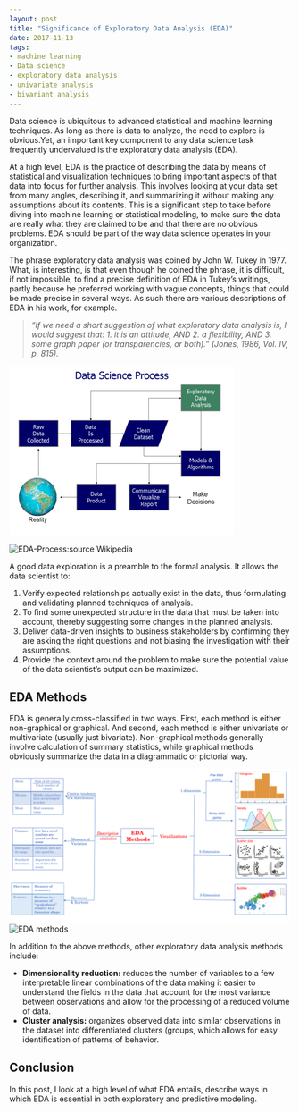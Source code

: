 ```yaml
---
layout: post
title: "Significance of Exploratory Data Analysis (EDA)"
date: 2017-11-13
tags:
- machine learning
- Data science
- exploratory data analysis
- univariate analysis
- bivariant analysis
---
```

Data science is ubiquitous to advanced statistical and machine learning techniques. As long as there is data to analyze, the need to explore is obvious.Yet, an important key component to any data science task frequently undervalued is the exploratory data analysis (EDA). 


At a high level, EDA is the practice of describing the data by means of statistical and visualization techniques to bring important aspects of that data into focus for further analysis. This involves looking at your data set from many angles, describing it, and summarizing it without making any assumptions about its contents. This is a significant step to take before diving into machine learning or statistical modeling, to make sure the data are really what they are claimed to be and that there are no obvious problems. EDA should be part of the way data science operates in your organization.

The phrase exploratory data analysis was coined by John W. Tukey in 1977.  What, is interesting, is that even though he coined the phrase, it is difficult, if not impossible, to find a precise definition of EDA in Tukey’s writings, partly because he preferred working with vague concepts, things that could be made precise in several ways. As such there are various descriptions of EDA in his work, for example.

> *“If we need a short suggestion of what exploratory data analysis is, I would suggest that: 1. it is an attitude, AND 2. a flexibility, AND 3. some graph paper (or transparencies, or both).” (Jones, 1986, Vol. IV, p. 815).*

![EDA methods](/images/edaprocess.png)

![EDA-Process:source Wikipedia](https://github.com/Jean-njoroge/jean-njoroge.github.io/tree/master/)


A good data exploration is a preamble to the formal analysis. It allows the data scientist to: 
1. Verify expected relationships actually exist in the data, thus formulating and validating planned techniques of analysis. 
2. To find some unexpected structure in the data that must be taken into account, thereby suggesting some changes in the planned analysis. 
3. Deliver data-driven insights to business stakeholders by confirming they are asking the right questions and not biasing the investigation with their assumptions.
4. Provide the context around the problem to make sure the potential value of the data scientist’s output can be maximized.


## EDA Methods
EDA is generally cross-classified in two ways. First, each method is either non-graphical or graphical. And second, each method is either univariate or multivariate (usually just bivariate). Non-graphical methods generally involve calculation of summary statistics, while graphical methods obviously summarize the data in a diagrammatic or pictorial way. 

![EDA methods ](/images/edamethods.png)
![EDA methods](https://github.com/Jean-njoroge/jean-njoroge.github.io/tree/master/)

In addition to the above methods, other exploratory data analysis methods include: 

* **Dimensionality reduction:** reduces the number of variables to a few interpretable linear combinations of the data making it easier to understand the fields in the data that account for the most variance between observations and allow for the processing of a reduced volume of data.
* **Cluster analysis:** organizes observed data into similar observations in the dataset into differentiated clusters (groups, which allows for easy identification of patterns of behavior.


## Conclusion
In this post, I look at a high level of what EDA entails, describe ways in which EDA is essential in both exploratory and predictive modeling. 



